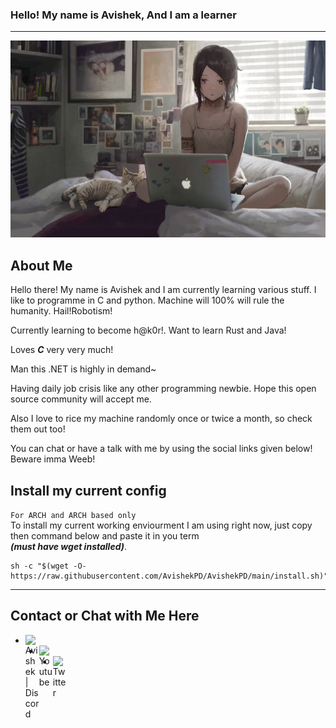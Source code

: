 ### Hello! My name is Avishek, And I am a learner
---
<p align="centre">
	<img 
		width=550"
		alt="menow"
	 src="./picture.jpg">
</p>


## About Me
<p align="left">
Hello there! My name is Avishek and I am currently learning various stuff. I like to programme in C and python. Machine will 100% will rule the humanity. Hail!Robotism! <br>

Currently learning to become h@k0r!. Want to learn Rust and Java!<br>

Loves <b><i>C</i></b> very very much!

Man this .NET is highly in demand~<br>

Having daily job crisis like any other programming newbie. Hope this open source community will accept me.<br>

Also I love to rice my machine randomly once or twice a month, so check them out too!<br>

You can chat or have a talk with me by using the social links given below! Beware imma Weeb! <br>

## Install my current config

`For ARCH and ARCH based only` <br>
To install my current working enviourment I am using right now, just copy then command below and paste it in you term<br>
<b><i>(must have wget installed)</i></b>.

```shell
sh -c "$(wget -O- https://raw.githubusercontent.com/AvishekPD/AvishekPD/main/install.sh)"
```
</p>

---
## Contact or Chat with Me Here 
- [<img align="left" alt="Avishek | Discord" width="22px" src="https://cdn.jsdelivr.net/npm/simple-icons@3.4.1/icons/discord.svg" />][Discord]
- [<img align="left" alt="Youtube" width="22px" src="https://cdn.jsdelivr.net/npm/simple-icons@3.4.1/icons/youtube.svg" />][Youtube]
- [<img align="left" alt="Twitter" width="22px" src="https://cdn.jsdelivr.net/npm/simple-icons@3.4.1/icons/twitter.svg" />][Twitter]

[Discord]: https://discordapp.com/channels/@me/681910716789293083 
[Youtube]: https://www.youtube.com/channel/UCkVhowlProN9ayzEMaBEKPQ
[Twitter]: https://twitter.com/KiriyamaOsu
